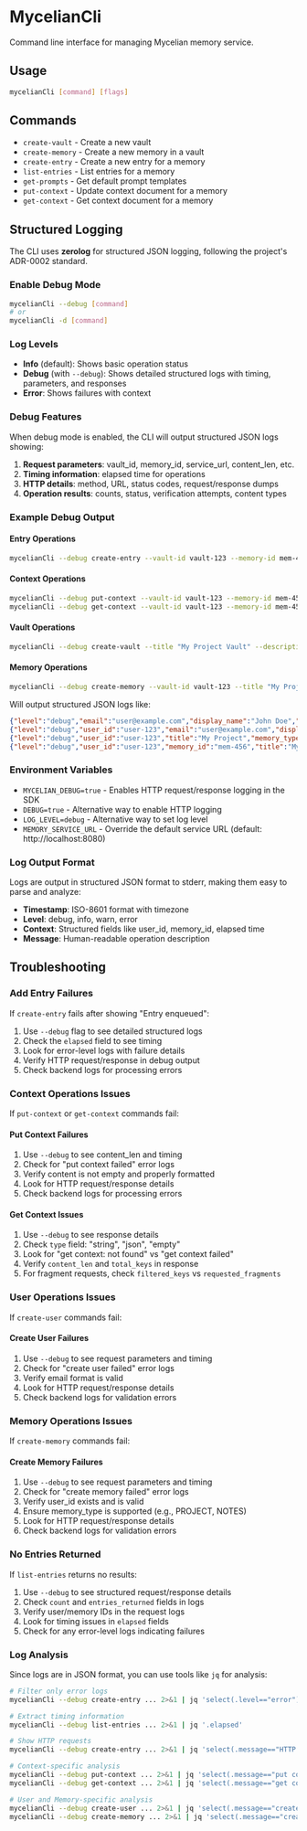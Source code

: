 # MycelianCli

Command line interface for managing Mycelian memory service.

## Usage

```bash
mycelianCli [command] [flags]
```

## Commands

- `create-vault` - Create a new vault
- `create-memory` - Create a new memory in a vault  
- `create-entry` - Create a new entry for a memory
- `list-entries` - List entries for a memory
- `get-prompts` - Get default prompt templates
- `put-context` - Update context document for a memory
- `get-context` - Get context document for a memory

## Structured Logging

The CLI uses **zerolog** for structured JSON logging, following the project's ADR-0002 standard.

### Enable Debug Mode

```bash
mycelianCli --debug [command]
# or
mycelianCli -d [command]
```

### Log Levels

- **Info** (default): Shows basic operation status
- **Debug** (with `--debug`): Shows detailed structured logs with timing, parameters, and responses
- **Error**: Shows failures with context

### Debug Features

When debug mode is enabled, the CLI will output structured JSON logs showing:

1. **Request parameters**: vault_id, memory_id, service_url, content_len, etc.
2. **Timing information**: elapsed time for operations
3. **HTTP details**: method, URL, status codes, request/response dumps
4. **Operation results**: counts, status, verification attempts, content types

### Example Debug Output

#### Entry Operations
```bash
mycelianCli --debug create-entry --vault-id vault-123 --memory-id mem-456 --raw-entry "test" --summary "test summary"
```

#### Context Operations
```bash
mycelianCli --debug put-context --vault-id vault-123 --memory-id mem-456 --content "active context data"
mycelianCli --debug get-context --vault-id vault-123 --memory-id mem-456
```

#### Vault Operations
```bash
mycelianCli --debug create-vault --title "My Project Vault" --description "Project notes and context"
```

#### Memory Operations
```bash
mycelianCli --debug create-memory --vault-id vault-123 --title "My Project" --memory-type "PROJECT" --description "Project notes"
```

Will output structured JSON logs like:
```json
{"level":"debug","email":"user@example.com","display_name":"John Doe","time_zone":"UTC","service_url":"http://localhost:8080","time":"2025-07-27T13:48:16-07:00","message":"creating user"}
{"level":"debug","user_id":"user-123","email":"user@example.com","display_name":"John Doe","time_zone":"UTC","elapsed":0.045,"time":"2025-07-27T13:48:16-07:00","message":"create user completed"}
{"level":"debug","user_id":"user-123","title":"My Project","memory_type":"PROJECT","description":"Project notes","service_url":"http://localhost:8080","time":"2025-07-27T13:48:16-07:00","message":"creating memory"}
{"level":"debug","user_id":"user-123","memory_id":"mem-456","title":"My Project","memory_type":"PROJECT","elapsed":0.032,"time":"2025-07-27T13:48:16-07:00","message":"create memory completed"}
```

### Environment Variables

- `MYCELIAN_DEBUG=true` - Enables HTTP request/response logging in the SDK
- `DEBUG=true` - Alternative way to enable HTTP logging  
- `LOG_LEVEL=debug` - Alternative way to set log level
- `MEMORY_SERVICE_URL` - Override the default service URL (default: http://localhost:8080)

### Log Output Format

Logs are output in structured JSON format to stderr, making them easy to parse and analyze:

- **Timestamp**: ISO-8601 format with timezone
- **Level**: debug, info, warn, error
- **Context**: Structured fields like user_id, memory_id, elapsed time
- **Message**: Human-readable operation description

## Troubleshooting

### Add Entry Failures

If `create-entry` fails after showing "Entry enqueued":

1. Use `--debug` flag to see detailed structured logs
2. Check the `elapsed` field to see timing
3. Look for error-level logs with failure details
4. Verify HTTP request/response in debug output
5. Check backend logs for processing errors

### Context Operations Issues

If `put-context` or `get-context` commands fail:

#### Put Context Failures
1. Use `--debug` to see content_len and timing
2. Check for "put context failed" error logs
3. Verify content is not empty and properly formatted
4. Look for HTTP request/response details
5. Check backend logs for processing errors

#### Get Context Issues
1. Use `--debug` to see response details
2. Check `type` field: "string", "json", "empty"
3. Look for "get context: not found" vs "get context failed"
4. Verify `content_len` and `total_keys` in response
5. For fragment requests, check `filtered_keys` vs `requested_fragments`

### User Operations Issues

If `create-user` commands fail:

#### Create User Failures
1. Use `--debug` to see request parameters and timing
2. Check for "create user failed" error logs
3. Verify email format is valid
4. Look for HTTP request/response details
5. Check backend logs for validation errors

### Memory Operations Issues

If `create-memory` commands fail:

#### Create Memory Failures
1. Use `--debug` to see request parameters and timing
2. Check for "create memory failed" error logs
3. Verify user_id exists and is valid
4. Ensure memory_type is supported (e.g., PROJECT, NOTES)
5. Look for HTTP request/response details
6. Check backend logs for validation errors

### No Entries Returned

If `list-entries` returns no results:

1. Use `--debug` to see structured request/response details
2. Check `count` and `entries_returned` fields in logs
3. Verify user/memory IDs in the request logs
4. Look for timing issues in `elapsed` fields
5. Check for any error-level logs indicating failures

### Log Analysis

Since logs are in JSON format, you can use tools like `jq` for analysis:

```bash
# Filter only error logs
mycelianCli --debug create-entry ... 2>&1 | jq 'select(.level=="error")'

# Extract timing information
mycelianCli --debug list-entries ... 2>&1 | jq '.elapsed'

# Show HTTP requests
mycelianCli --debug create-entry ... 2>&1 | jq 'select(.message=="HTTP request")'

# Context-specific analysis
mycelianCli --debug put-context ... 2>&1 | jq 'select(.message=="put context completed") | .elapsed'
mycelianCli --debug get-context ... 2>&1 | jq 'select(.message=="get context completed") | {type, content_len, total_keys}'

# User and Memory-specific analysis
mycelianCli --debug create-user ... 2>&1 | jq 'select(.message=="create user completed") | {user_id, email, elapsed}'
mycelianCli --debug create-memory ... 2>&1 | jq 'select(.message=="create memory completed") | {memory_id, title, memory_type, elapsed}'
```